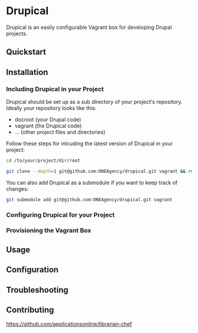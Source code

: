 # Drupical

Drupical is an easily configurable Vagrant box for developing Drupal projects.

## Quickstart

## Installation

### Including Drupical in your Project

Drupical should be set up as a sub directory of your project's repository. Ideally your repository looks like this:

- docroot (your Drupal code)
- vagrant (the Drupical code)
- ... (other project files and directories)

Follow these steps for inlcuding the latest version of Drupical in your project:

```bash
cd /to/your/project/dir/root
```
```bash
git clone --depth=1 git@github.com:ONEAgency/drupical.git vagrant && rm -rf vagrant/.git
```

You can also add Drupical as a submodule if you want to keep track of changes:

```bash
git submodule add git@github.com:ONEAgency/drupical.git vagrant
```

### Configuring Drupical for your Project

### Provisioning the Vagrant Box

## Usage

## Configuration

## Troubleshooting

## Contributing

https://github.com/applicationsonline/librarian-chef
